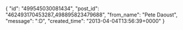  {
   "id": "499545030081434",
   "post_id": "462493170453287_498895823479688",
   "from_name": "Pete Daoust",
   "message": ":D",
   "created_time": "2013-04-04T13:56:39+0000"
 }
